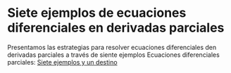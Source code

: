 # Siete ejemplos de ecuaciones diferenciales en derivadas parciales 
Presentamos las estrategias para resolver ecuaciones diferenciales den derivadas parciales a través de siente ejemplos
Ecuaciones diferenciales parciales: [Siete ejemplos y un destino](https://htmlpreview.github.io/?https://github.com/nunezluis/MisCursos/blob/main/MatAvan20B/OtrosMatAv/EjemEcDifParciales/EcDiferencialesParciales.html)
